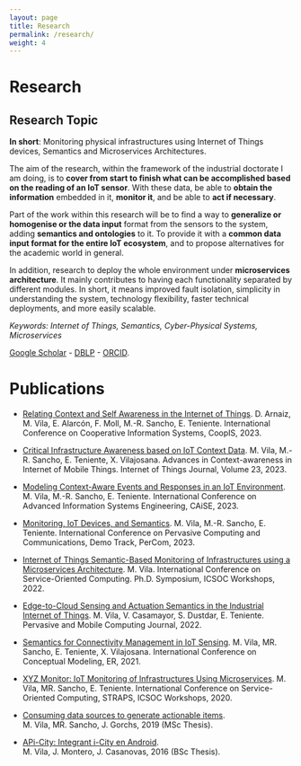 ```yaml
---
layout: page
title: Research
permalink: /research/
weight: 4
---
```


# **Research**

<h2 class="mb-3">Research Topic</h2>

<b>In short</b>: Monitoring physical infrastructures using Internet of Things devices, Semantics and
Microservices Architectures.

The aim of the research, within the framework of the industrial doctorate I am doing, is to <b>cover
from start to finish what can be accomplished based on the reading of an IoT sensor</b>. With these
data, be able to <b>obtain the information</b> embedded in it, <b>monitor it</b>, and be able to
<b>act if necessary</b>.

Part of the work within this research will be to find a way to <b>generalize or homogenise or the
data input</b> format from the sensors to the system, adding <b>semantics and ontologies</b> to it.
To provide it with a <b>common data input format for the entire IoT ecosystem</b>, and to propose
alternatives for the academic world in general.

In addition, research to deploy the whole environment under <b>microservices architecture</b>. It
mainly contributes to having each functionality separated by different modules. In short, it means
improved fault isolation, simplicity in understanding the system, technology flexibility, faster
technical deployments, and more easily scalable.

<i>Keywords: Internet of Things, Semantics, Cyber-Physical Systems, Microservices</i>

[Google Scholar](https://scholar.google.com/citations?user=dJvoBz8AAAAJ) - [DBLP](https://dblp.org/pid/320/5048-1.html) - [ORCID](https://orcid.org/0000-0002-5621-6543).

# **Publications**

- [Relating Context and Self Awareness in the Internet of Things](https://doi.org/10.1007/978-3-031-46846-9_21). D. Arnaiz, M. Vila, E. Alarcón, F. Moll, M.-R. Sancho, E. Teniente. International Conference on Cooperative Information Systems, CoopIS, 2023.

- [Critical Infrastructure Awareness based on IoT Context Data](https://doi.org/10.1016/j.iot.2023.100855). M. Vila, M.-R. Sancho, E. Teniente, X. Vilajosana. Advances in
  Context-awareness in Internet of Mobile Things. Internet of Things Journal, Volume 23, 2023.

- [Modeling Context-Aware Events and Responses in an IoT Environment](https://doi.org/10.1007/978-3-031-34560-9_5). M. Vila, M.-R. Sancho, E. Teniente. International Conference on Advanced Information Systems Engineering, CAiSE, 2023.

- [Monitoring, IoT Devices, and Semantics](https://doi.org/10.1109/PerComWorkshops56833.2023.10150279). M. Vila, M.-R. Sancho, E. Teniente. International Conference on Pervasive Computing and Communications, Demo Track, PerCom, 2023.

- [Internet of Things Semantic-Based Monitoring of Infrastructures using a Microservices Architecture](https://doi.org/10.1007/978-3-031-26507-5_27). M. Vila. International Conference on Service-Oriented Computing. Ph.D. Symposium, ICSOC Workshops, 2022.

- [Edge-to-Cloud Sensing and Actuation Semantics in the Industrial Internet of Things](https://doi.org/10.1016/j.pmcj.2022.101699). M. Vila, V. Casamayor, S. Dustdar, E. Teniente. Pervasive and Mobile Computing Journal, 2022.

- [Semantics for Connectivity Management in IoT Sensing](https://doi.org/10.1007/978-3-030-89022-3_24). M. Vila, MR. Sancho, E. Teniente, X. Vilajosana. International Conference on Conceptual Modeling, ER, 2021.

- [XYZ Monitor: IoT Monitoring of Infrastructures Using Microservices](https://doi.org/10.1007/978-3-030-76352-7_43). M. Vila, MR. Sancho, E. Teniente. International Conference on Service-Oriented Computing, STRAPS, ICSOC Workshops, 2020.

- [Consuming data sources to generate actionable items](https://hdl.handle.net/2117/132183).
  <br>M. Vila, MR. Sancho, J. Gorchs, 2019 (MSc Thesis).

- [APi-City: Integrant i-City en Android](https://hdl.handle.net/2117/82383).
  <br>M. Vila, J. Montero, J. Casanovas, 2016 (BSc Thesis).
